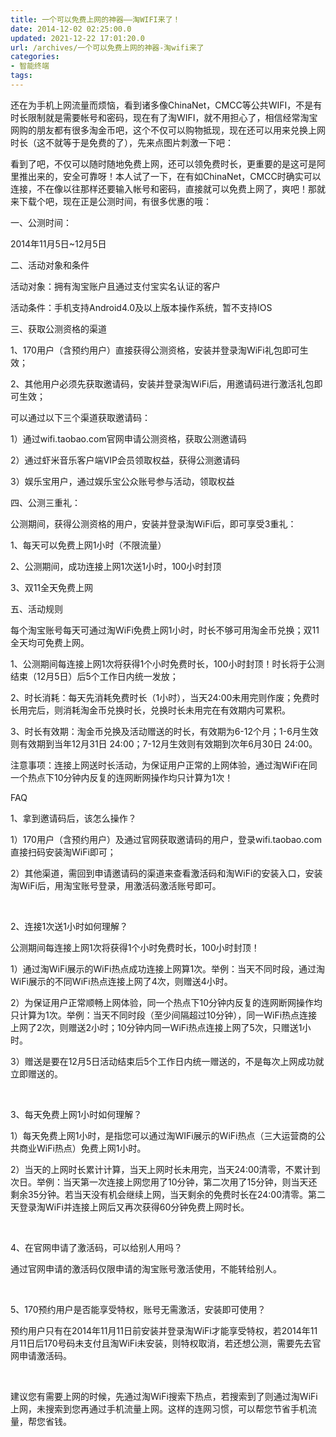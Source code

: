 ```yaml
---
title: 一个可以免费上网的神器——淘WIFI来了！
date: 2014-12-02 02:25:00.0
updated: 2021-12-22 17:01:20.0
url: /archives/一个可以免费上网的神器-淘wifi来了
categories: 
- 智能终端
tags: 
---
```


<p>还在为手机上网流量而烦恼，看到诸多像ChinaNet，CMCC等公共WIFI，不是有时长限制就是需要帐号和密码，现在有了淘WIFI，就不用担心了，相信经常淘宝网购的朋友都有很多淘金币吧，这个不仅可以购物抵现，现在还可以用来兑换上网时长（这不就等于是免费的了），先来点图片刺激一下吧：</p><p>看到了吧，不仅可以随时随地免费上网，还可以领免费时长，更重要的是这可是阿里推出来的，安全可靠呀！本人试了一下，在有如ChinaNet，CMCC时确实可以连接，不在像以往那样还要输入帐号和密码，直接就可以免费上网了，爽吧！那就来下载个吧，现在正是公测时间，有很多优惠的哦：</p><p>一、公测时间：</p><p>2014年11月5日~12月5日</p><p>二、活动对象和条件</p><p>活动对象：拥有淘宝账户且通过支付宝实名认证的客户</p><p>活动条件：手机支持Android4.0及以上版本操作系统，暂不支持IOS</p><p>三、获取公测资格的渠道</p><p>1、170用户（含预约用户）直接获得公测资格，安装并登录淘WiFi礼包即可生效；</p><p>2、其他用户必须先获取邀请码，安装并登录淘WiFi后，用邀请码进行激活礼包即可生效；</p><p>可以通过以下三个渠道获取邀请码：</p><p>1）通过wifi.taobao.com官网申请公测资格，获取公测邀请码</p><p>2）通过虾米音乐客户端VIP会员领取权益，获得公测邀请码</p><p>3）娱乐宝用户，通过娱乐宝公众账号参与活动，领取权益</p><p>四、公测三重礼：</p><p>公测期间，获得公测资格的用户，安装并登录淘WiFi后，即可享受3重礼：</p><p>1、每天可以免费上网1小时（不限流量）</p><p>2、公测期间，成功连接上网1次送1小时，100小时封顶</p><p>3、双11全天免费上网</p><p>五、活动规则</p><p>每个淘宝账号每天可通过淘WiFi免费上网1小时，时长不够可用淘金币兑换；双11全天均可免费上网。</p><p>1、公测期间每连接上网1次将获得1个小时免费时长，100小时封顶！时长将于公测结束（12月5日）后5个工作日内统一发放；</p><p>2、时长消耗：每天先消耗免费时长（1小时），当天24:00未用完则作废；免费时长用完后，则消耗淘金币兑换时长，兑换时长未用完在有效期内可累积。</p><p>3、时长有效期：淘金币兑换及活动赠送的时长，有效期为6-12个月；1-6月生效则有效期到当年12月31日 24:00；7-12月生效则有效期到次年6月30日 24:00。</p><p>注意事项：连接上网送时长活动，为保证用户正常的上网体验，通过淘WiFi在同一个热点下10分钟内反复的连网断网操作均只计算为1次！</p><p>FAQ</p><p>1、拿到邀请码后，该怎么操作？</p><p>1）170用户（含预约用户）及通过官网获取邀请码的用户，登录wifi.taobao.com直接扫码安装淘WiFi即可；</p><p>2）其他渠道，需回到申请邀请码的渠道来查看激活码和淘WiFi的安装入口，安装淘WiFi后，用淘宝账号登录，用激活码激活账号即可。</p><p>&nbsp;</p><p>2、连接1次送1小时如何理解？</p><p>公测期间每连接上网1次将获得1个小时免费时长，100小时封顶！</p><p>1）通过淘WiFi展示的WiFi热点成功连接上网算1次。举例：当天不同时段，通过淘WiFi展示的不同WiFi热点连接上网了4次，则赠送4小时。</p><p>2）为保证用户正常顺畅上网体验，同一个热点下10分钟内反复的连网断网操作均只计算为1次。举例：当天不同时段（至少间隔超过10分钟），同一WiFi热点连接上网了2次，则赠送2小时；10分钟内同一WiFi热点连接上网了5次，只赠送1小时。</p><p>3）赠送是要在12月5日活动结束后5个工作日内统一赠送的，不是每次上网成功就立即赠送的。</p><p>&nbsp;</p><p>3、每天免费上网1小时如何理解？</p><p>1）每天免费上网1小时，是指您可以通过淘WIFi展示的WiFi热点（三大运营商的公共商业WiFi热点）免费上网1小时。</p><p>2）当天的上网时长累计计算，当天上网时长未用完，当天24:00清零，不累计到次日。举例：当天第一次连接上网您用了10分钟，第二次用了15分钟，则当天还剩余35分钟。若当天没有机会继续上网，当天剩余的免费时长在24:00清零。第二天登录淘WiFi并连接上网后又再次获得60分钟免费上网时长。</p><p>&nbsp;</p><p>4、在官网申请了激活码，可以给别人用吗？</p><p>通过官网申请的激活码仅限申请的淘宝账号激活使用，不能转给别人。</p><p>&nbsp;</p><p>5、170预约用户是否能享受特权，账号无需激活，安装即可使用？</p><p>预约用户只有在2014年11月11日前安装并登录淘WiFi才能享受特权，若2014年11月11日后170号码未支付且淘WiFi未安装，则特权取消，若还想公测，需要先去官网申请激活码。</p><p>&nbsp;</p><p>建议您有需要上网的时候，先通过淘WiFi搜索下热点，若搜索到了则通过淘WiFi上网，未搜索到您再通过手机流量上网。这样的连网习惯，可以帮您节省手机流量，帮您省钱。</p><p>&nbsp;</p>